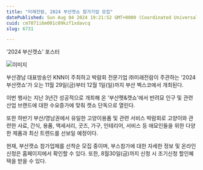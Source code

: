 ```yaml
---
title: "미래전람, 2024 부산캣쇼 참가기업 모집"
datePublished: Sun Aug 04 2024 19:21:52 GMT+0000 (Coordinated Universal Time)
cuid: cm7071i6m001c09kzf1xdavcq
slug: 6731

---
```



'2024 부산캣쇼' 포스터

![이미지](https://cdn.hashnode.com/res/hashnode/image/upload/v1739260912397/c192d2a7-e1fe-4c96-ae53-d3f25f68739c.jpeg)

부산경남 대표방송인 KNN이 주최하고 박람회 전문기업 ㈜미래전람이 주관하는 '2024 부산캣쇼'가 오는 11월 29일(금)부터 12월 1일(일)까지 부산 벡스코에서 개최된다.

이번 행사는 지난 3년간 성공적으로 개최해 온 '부산펫&캣쇼'에서 반려묘 인구 및 관련산업 브랜드에 대한 수요증가에 맞춰 캣쇼 단독으로 열린다.

또한 하반기 부산/영남권에서 유일한 고양이용품 및 관련 서비스 박람회로 고양이와 관련한 사료, 간식, 용품, 액세서리, 굿즈, 가구, 인테리어, 서비스 등 애묘인들을 위한 다양한 제품과 최신 트렌드를 선보일 예정이다.

현재, 부산캣쇼 참가업체를 선착순 모집 중이며, 부스참가에 대한 자세한 정보 및 온라인 신청은 홈페이지에서 확인할 수 있다. 또한, 8월30일(금)까지 신청 시 조기신청 할인혜택을 받을 수 있다.